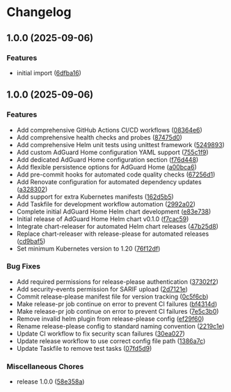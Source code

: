 # Changelog

## 1.0.0 (2025-09-06)


### Features

* initial import ([6dfba16](https://github.com/NitriKx/adguard-home-helm/commit/6dfba160f8d53897376f7c41f8c8018911342561))

## 1.0.0 (2025-09-06)


### Features

* Add comprehensive GitHub Actions CI/CD workflows ([08364e6](https://github.com/NitriKx/adguard-home-helm/commit/08364e61786f489d1bd8dd0489901e580b64aa7d))
* Add comprehensive health checks and probes ([87475d0](https://github.com/NitriKx/adguard-home-helm/commit/87475d01d15841e8cb3e081a1c19a6cc424ebd59))
* Add comprehensive Helm unit tests using unittest framework ([5249893](https://github.com/NitriKx/adguard-home-helm/commit/52498935f916532ccc444a2bf4f1b5d0ac859c8f))
* Add custom AdGuard Home configuration YAML support ([755c1f9](https://github.com/NitriKx/adguard-home-helm/commit/755c1f9c528ceb65dc3a745818bdc05c7dc71069))
* Add dedicated AdGuard Home configuration section ([f76d448](https://github.com/NitriKx/adguard-home-helm/commit/f76d448bca6ba43618412a5de78c50184f06b786))
* Add flexible persistence options for AdGuard Home ([a00bca6](https://github.com/NitriKx/adguard-home-helm/commit/a00bca65fae8b7039cfc1979d52a9e3d9349b5de))
* Add pre-commit hooks for automated code quality checks ([67256d1](https://github.com/NitriKx/adguard-home-helm/commit/67256d11b1225ece373af2f4a7c9d55461601e8d))
* Add Renovate configuration for automated dependency updates ([a328302](https://github.com/NitriKx/adguard-home-helm/commit/a328302370d3fb37633864d590995ce590697255))
* Add support for extra Kubernetes manifests ([162d5b5](https://github.com/NitriKx/adguard-home-helm/commit/162d5b572d85d0b8239f8e4f8bdb02e086b4935a))
* Add Taskfile for development workflow automation ([2992a02](https://github.com/NitriKx/adguard-home-helm/commit/2992a0218a762017fb6644e2eed503839a7266d0))
* Complete initial AdGuard Home Helm chart development ([e83e738](https://github.com/NitriKx/adguard-home-helm/commit/e83e738451fd4675364e02cffab8aef56fd0fdfa))
* Initial release of AdGuard Home Helm chart v0.1.0 ([f7cac59](https://github.com/NitriKx/adguard-home-helm/commit/f7cac595e2ca7060925b6c02498dc28f0d66633f))
* Integrate chart-releaser for automated Helm chart releases ([47b25d8](https://github.com/NitriKx/adguard-home-helm/commit/47b25d884af5403da5e1f2ef7b7254eb0f79e775))
* Replace chart-releaser with release-please for automated releases ([cd9baf5](https://github.com/NitriKx/adguard-home-helm/commit/cd9baf5e99425dfbb5adb2b75f9a76fa354fd99a))
* Set minimum Kubernetes version to 1.20 ([76f12df](https://github.com/NitriKx/adguard-home-helm/commit/76f12df3403867f52eaa0e3f2e92af63e1682044))


### Bug Fixes

* Add required permissions for release-please authentication ([37302f2](https://github.com/NitriKx/adguard-home-helm/commit/37302f2d71de8e10c8cabd0d67a9d72ec765b333))
* Add security-events permission for SARIF upload ([2d7121e](https://github.com/NitriKx/adguard-home-helm/commit/2d7121ead8d111f95a63b221695899168216f90b))
* Commit release-please manifest file for version tracking ([0c5f6cb](https://github.com/NitriKx/adguard-home-helm/commit/0c5f6cb8bf26026ae8771b6d4a64b173594d6d66))
* Make release-pr job continue on error to prevent CI failures ([bf4314d](https://github.com/NitriKx/adguard-home-helm/commit/bf4314df75bfb2b7ddb3998a8a01baac866d2dd2))
* Make release-pr job continue on error to prevent CI failures ([7e5c3b0](https://github.com/NitriKx/adguard-home-helm/commit/7e5c3b053bde470e2759b810223236396a951516))
* Remove invalid helm plugin from release-please config ([ef29f60](https://github.com/NitriKx/adguard-home-helm/commit/ef29f60561d46a6e9cc90db1faeaea3ff9147674))
* Rename release-please config to standard naming convention ([2219c1e](https://github.com/NitriKx/adguard-home-helm/commit/2219c1e6dc8c7bc4bb9aa11a2bdd0fe8fa4849f8))
* Update CI workflow to fix security scan failures ([30ea027](https://github.com/NitriKx/adguard-home-helm/commit/30ea0277975e3fb32360ddae5030dbe47e1c4542))
* Update release workflow to use correct config file path ([1386a7c](https://github.com/NitriKx/adguard-home-helm/commit/1386a7cd6b22dc2ffb41408cf964500d40711438))
* Update Taskfile to remove test tasks ([07fd5d9](https://github.com/NitriKx/adguard-home-helm/commit/07fd5d9990d9af76c830436234927ddabbe01add))


### Miscellaneous Chores

* release 1.0.0 ([58e358a](https://github.com/NitriKx/adguard-home-helm/commit/58e358a042bec4c1a6e5c199c5c1138b2bd92bd6))
